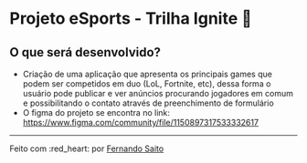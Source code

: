 # Projeto eSports - Trilha Ignite :rocket:

## O que será desenvolvido?

- Criação de uma aplicação que apresenta os principais games que podem ser competidos em duo (LoL, Fortnite, etc), dessa forma o usuário pode publicar e ver anúncios procurando jogadores em comum e possibilitando o contato através de preenchimento de formulário
- O figma do projeto se encontra no link: https://www.figma.com/community/file/1150897317533332617

---

Feito com :red_heart: por [Fernando Saito](https://www.linkedin.com/in/saitofernando/)
